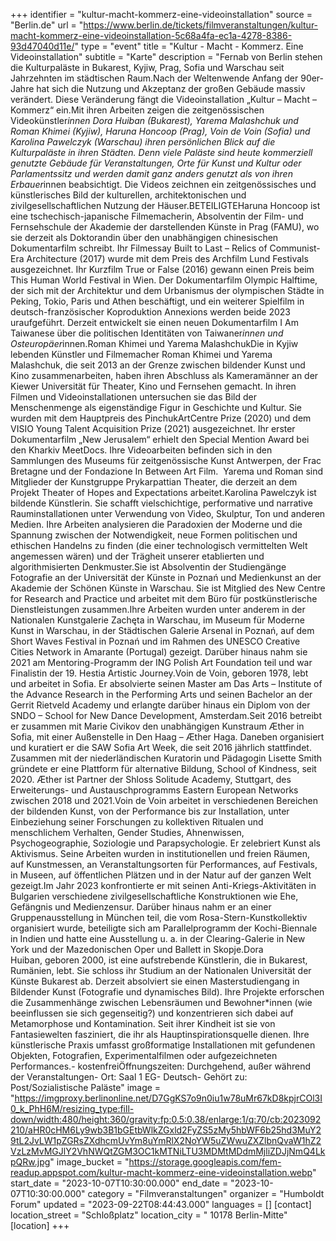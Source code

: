 +++
identifier = "kultur-macht-kommerz-eine-videoinstallation"
source = "Berlin.de"
url = "https://www.berlin.de/tickets/filmveranstaltungen/kultur-macht-kommerz-eine-videoinstallation-5c68a4fa-ec1a-4278-8386-93d47040d11e/"
type = "event"
title = "Kultur - Macht - Kommerz. Eine Videoinstallation"
subtitle = "Karte"
description = "Fernab von Berlin stehen die Kulturpaläste in Bukarest, Kyjiw, Prag, Sofia und Warschau seit Jahrzehnten im städtischen Raum.Nach der Weltenwende Anfang der 90er-Jahre hat sich die Nutzung und Akzeptanz der großen Gebäude massiv verändert. Diese Veränderung fängt die Videoinstallation „Kultur – Macht – Kommerz“ ein.Mit ihren Arbeiten zeigen die zeitgenössischen Videokünstler*innen Dora Huiban (Bukarest), Yarema Malashchuk und Roman Khimei (Kyjiw), Haruna Honcoop (Prag), Voin de Voin (Sofia) und Karolina Pawelczyk (Warschau) ihren persönlichen Blick auf die Kulturpaläste in ihren Städten. Denn viele Paläste sind heute kommerziell genutzte Gebäude für Veranstaltungen, Orte für Kunst und Kultur oder Parlamentssitz und werden damit ganz anders genutzt als von ihren Erbauer*innen beabsichtigt. Die Videos zeichnen ein zeitgenössisches und künstlerisches Bild der kulturellen, architektonischen und zivilgesellschaftlichen Nutzung der Häuser.BETEILIGTEHaruna Honcoop ist eine tschechisch-japanische Filmemacherin, Absolventin der Film- und Fernsehschule der Akademie der darstellenden Künste in Prag (FAMU), wo sie derzeit als Doktorandin über den unabhängigen chinesischen Dokumentarfilm schreibt. Ihr Filmessay Built to Last – Relics of Communist-Era Architecture (2017) wurde mit dem Preis des Archfilm Lund Festivals ausgezeichnet. Ihr Kurzfilm True or False (2016) gewann einen Preis beim This Human World Festival in Wien. Der Dokumentarfilm Olympic Halftime, der sich mit der Architektur und dem Urbanismus der olympischen Städte in Peking, Tokio, Paris und Athen beschäftigt, und ein weiterer Spielfilm in deutsch-französischer Koproduktion Annexions werden beide 2023 uraufgeführt. Derzeit entwickelt sie einen neuen Dokumentarfilm I Am Taiwanese über die politischen Identitäten von Taiwaner*innen und Osteuropäer*innen.Roman Khimei und Yarema MalashchukDie in Kyjiw lebenden Künstler und Filmemacher Roman Khimei und Yarema Malashchuk, die seit 2013 an der Grenze zwischen bildender Kunst und Kino zusammenarbeiten, haben ihren Abschluss als Kameramänner an der Kiewer Universität für Theater, Kino und Fernsehen gemacht. In ihren Filmen und Videoinstallationen untersuchen sie das Bild der Menschenmenge als eigenständige Figur in Geschichte und Kultur. Sie wurden mit dem Hauptpreis des PinchukArtCentre Prize (2020) und dem VISIO Young Talent Acquisition Prize (2021) ausgezeichnet. Ihr erster Dokumentarfilm „New Jerusalem“ erhielt den Special Mention Award bei den Kharkiv MeetDocs. Ihre Videoarbeiten befinden sich in den Sammlungen des Museums für zeitgenössische Kunst Antwerpen, der Frac Bretagne und der Fondazione In Between Art Film.  Yarema und Roman sind Mitglieder der Kunstgruppe Prykarpattian Theater, die derzeit an dem Projekt Theater of Hopes and Expectations arbeitet.Karolina Pawelczyk ist bildende Künstlerin. Sie schafft vielschichtige, performative und narrative Rauminstallationen unter Verwendung von Video, Skulptur, Ton und anderen Medien. Ihre Arbeiten analysieren die Paradoxien der Moderne und die Spannung zwischen der Notwendigkeit, neue Formen politischen und ethischen Handelns zu finden (die einer technologisch vermittelten Welt angemessen wären) und der Trägheit unserer etablierten und algorithmisierten Denkmuster.Sie ist Absolventin der Studiengänge Fotografie an der Universität der Künste in Poznań und Medienkunst an der Akademie der Schönen Künste in Warschau. Sie ist Mitglied des New Centre for Research and Practice und arbeitet mit dem Büro für postkünstlerische Dienstleistungen zusammen.Ihre Arbeiten wurden unter anderem in der Nationalen Kunstgalerie Zachęta in Warschau, im Museum für Moderne Kunst in Warschau, in der Städtischen Galerie Arsenal in Poznań, auf dem Short Waves Festival in Poznań und im Rahmen des UNESCO Creative Cities Network in Amarante (Portugal) gezeigt. Darüber hinaus nahm sie 2021 am Mentoring-Programm der ING Polish Art Foundation teil und war Finalistin der 19. Hestia Artistic Journey.Voin de Voin, geboren 1978, lebt und arbeitet in Sofia. Er absolvierte seinen Master am Das Arts – Institute of the Advance Research in the Performing Arts und seinen Bachelor an der Gerrit Rietveld Academy und erlangte darüber hinaus ein Diplom von der SNDO – School for New Dance Development, Amsterdam.Seit 2016 betreibt er zusammen mit Marie Civikov den unabhängigen Kunstraum Æther in Sofia, mit einer Außenstelle in Den Haag – Æther Haga. Daneben organisiert und kuratiert er die SAW Sofia Art Week, die seit 2016 jährlich stattfindet. Zusammen mit der niederländischen Kuratorin und Pädagogin Lisette Smith gründete er eine Plattform für alternative Bildung, School of Kindness, seit 2020. Æther ist Partner der Shloss Solitude Academy, Stuttgart, des Erweiterungs- und Austauschprogramms Eastern European Networks zwischen 2018 und 2021.Voin de Voin arbeitet in verschiedenen Bereichen der bildenden Kunst, von der Performance bis zur Installation, unter Einbeziehung seiner Forschungen zu kollektiven Ritualen und menschlichem Verhalten, Gender Studies, Ahnenwissen, Psychogeographie, Soziologie und Parapsychologie. Er zelebriert Kunst als Aktivismus. Seine Arbeiten wurden in institutionellen und freien Räumen, auf Kunstmessen, an Veranstaltungsorten für Performances, auf Festivals, in Museen, auf öffentlichen Plätzen und in der Natur auf der ganzen Welt gezeigt.Im Jahr 2023 konfrontierte er mit seinen Anti-Kriegs-Aktivitäten in Bulgarien verschiedene zivilgesellschaftliche Konstruktionen wie Ehe, Gefängnis und Medienzensur. Darüber hinaus nahm er an einer Gruppenausstellung in München teil, die vom Rosa-Stern-Kunstkollektiv organisiert wurde, beteiligte sich am Parallelprogramm der Kochi-Biennale in Indien und hatte eine Ausstellung u. a. in der Clearing-Galerie in New York und der Mazedonischen Oper und Ballett in Skopje.Dora Huiban, geboren 2000, ist eine aufstrebende Künstlerin, die in Bukarest, Rumänien, lebt. Sie schloss ihr Studium an der Nationalen Universität der Künste Bukarest ab. Derzeit absolviert sie einen Masterstudiengang in Bildender Kunst (Fotografie und dynamisches Bild). Ihre Projekte erforschen die Zusammenhänge zwischen Lebensräumen und Bewohner*innen (wie beeinflussen sie sich gegenseitig?) und konzentrieren sich dabei auf Metamorphose und Kontamination. Seit ihrer Kindheit ist sie von Fantasiewelten fasziniert, die ihr als Hauptinspirationsquelle dienen. Ihre künstlerische Praxis umfasst großformatige Installationen mit gefundenen Objekten, Fotografien, Experimentalfilmen oder aufgezeichneten Performances.- kostenfreiÖffnungszeiten: Durchgehend, außer während der Veranstaltungen- Ort: Saal 1 EG- Deutsch- Gehört zu: Post/Sozialistische Paläste"
image = "https://imgproxy.berlinonline.net/D7GgKS7o9n0iu1w78uMr67kD8kpjrCOl3I0_k_PhH6M/resizing_type:fill-down/width:480/height:360/gravity:fp:0.5:0.38/enlarge:1/q:70/cb:2023092210/aHR0cHM6Ly9wb3B1bGEtbWlkZGxld2FyZS5zMy5hbWF6b25hd3MuY29tL2JvLW1pZGRsZXdhcmUvYm8uYmRlX2NoYW5uZWwuZXZlbnQvaW1hZ2VzLzMvMGJlY2VhNWQtZGM3OC1kMTNiLTU3MDMtMDdmMjliZDJjNmQ4LkpQRw.jpg"
image_bucket = "https://storage.googleapis.com/fem-readup.appspot.com/kultur-macht-kommerz-eine-videoinstallation.webp"
start_date = "2023-10-07T10:30:00.000"
end_date = "2023-10-07T10:30:00.000"
category = "Filmveranstaltungen"
organizer = "Humboldt Forum"
updated = "2023-09-22T08:44:43.000"
languages = []
[contact]
location_street = "Schloßplatz"
location_city = " 10178 Berlin-Mitte"
[location]
+++